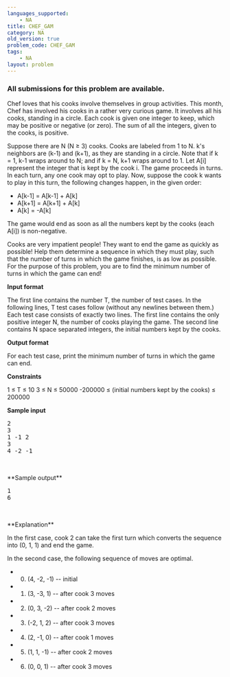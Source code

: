 ```yaml
---
languages_supported:
    - NA
title: CHEF_GAM
category: NA
old_version: true
problem_code: CHEF_GAM
tags:
    - NA
layout: problem
---
```

###  All submissions for this problem are available. 

Chef loves that his cooks involve themselves in group activities. This month, Chef has involved his cooks in a rather very curious game. It involves all his cooks, standing in a circle. Each cook is given one integer to keep, which may be positive or negative (or zero). The sum of all the integers, given to the cooks, is positive.

Suppose there are N (N ≥ 3) cooks. Cooks are labeled from 1 to N. k's neighbors are (k-1) and (k+1), as they are standing in a circle. Note that if k = 1, k-1 wraps around to N; and if k = N, k+1 wraps around to 1. Let A\[i\] represent the integer that is kept by the cook i. The game proceeds in turns. In each turn, any one cook may opt to play. Now, suppose the cook k wants to play in this turn, the following changes happen, in the given order:

- A\[k-1\] = A\[k-1\] + A\[k\]
- A\[k+1\] = A\[k+1\] + A\[k\]
- A\[k\] = -A\[k\]

The game would end as soon as all the numbers kept by the cooks (each A\[i\]) is non-negative.

Cooks are very impatient people! They want to end the game as quickly as possible! Help them determine a sequence in which they must play, such that the number of turns in which the game finishes, is as low as possible. For the purpose of this problem, you are to find the minimum number of turns in which the game can end!

**Input format**

The first line contains the number T, the number of test cases. In the following lines, T test cases follow (without any newlines between them.) Each test case consists of exactly two lines. The first line contains the only positive integer N, the number of cooks playing the game. The second line contains N space separated integers, the initial numbers kept by the cooks.

**Output format**

For each test case, print the minimum number of turns in which the game can end.

**Constraints**

1 ≤ T ≤ 10
 3 ≤ N ≤ 50000
 -200000 ≤ (initial numbers kept by the cooks) ≤ 200000

**Sample input**

<pre>2
3
1 -1 2
3
4 -2 -1


</pre>**Sample output**
<pre>1
6


</pre>**Explanation**
In the first case, cook 2 can take the first turn which converts the sequence into (0, 1, 1) and end the game.

In the second case, the following sequence of moves are optimal.

- 0. (4, -2, -1) -- initial
- 1. (3, -3, 1) -- after cook 3 moves
- 2. (0, 3, -2) -- after cook 2 moves
- 3. (-2, 1, 2) -- after cook 3 moves
- 4. (2, -1, 0) -- after cook 1 moves
- 5. (1, 1, -1) -- after cook 2 moves
- 6. (0, 0, 1) -- after cook 3 moves
